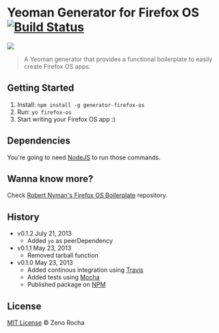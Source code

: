 # Yeoman Generator for Firefox OS [![Build Status](https://secure.travis-ci.org/zenorocha/generator-firefox-os.png?branch=master)](https://travis-ci.org/zenorocha/generator-firefox-os)

![](http://cl.ly/image/0E0S2j3o2F0r/firefox-yeoman.jpg)

> A Yeoman generator that provides a functional boilerplate to easily create Firefox OS apps.

## Getting Started

1. Install: `npm install -g generator-firefox-os`
3. Run: `yo firefox-os`
4. Start writing your Firefox OS app :)

## Dependencies

You're going to need [NodeJS](http://nodejs.org/download/) to run those commands.

## Wanna know more?

Check [Robert Nyman's Firefox OS Boilerplate](https://github.com/robnyman/Firefox-OS-Boilerplate-App) repository.

## History

* v0.1.2 July 21, 2013
	* Added `yo` as peerDependency
* v0.1.1 May 23, 2013
	* Removed tarball function
* v0.1.0 May 23, 2013
	* Added continous integration using [Travis](https://travis-ci.org/zenorocha/generator-firefox-os/)
	* Added tests using [Mocha](http://visionmedia.github.io/mocha/)
	* Published package on [NPM](https://npmjs.org/package/generator-firefox-os)

## License

[MIT License](http://zenorocha.mit-license.org/) © Zeno Rocha
